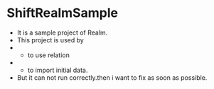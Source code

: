 # ShiftRealmSample
* It is a sample project of Realm.
* This project is used by
* * to use relation
* * to import initial data.
* But it can not run correctly.then i want to fix as soon as possible.
